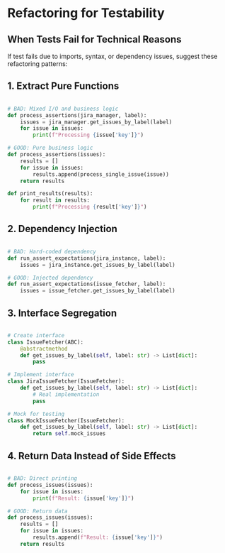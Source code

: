 # Refactoring for Testability

## When Tests Fail for Technical Reasons

If test fails due to imports, syntax, or dependency issues, suggest these refactoring patterns:

## 1. Extract Pure Functions

```python

# BAD: Mixed I/O and business logic
def process_assertions(jira_manager, label):
    issues = jira_manager.get_issues_by_label(label)
    for issue in issues:
        print(f"Processing {issue['key']}")

# GOOD: Pure business logic
def process_assertions(issues):
    results = []
    for issue in issues:
        results.append(process_single_issue(issue))
    return results

def print_results(results):
    for result in results:
        print(f"Processing {result['key']}")
```

## 2. Dependency Injection

```python

# BAD: Hard-coded dependency
def run_assert_expectations(jira_instance, label):
    issues = jira_instance.get_issues_by_label(label)

# GOOD: Injected dependency
def run_assert_expectations(issue_fetcher, label):
    issues = issue_fetcher.get_issues_by_label(label)
```

## 3. Interface Segregation

```python

# Create interface
class IssueFetcher(ABC):
    @abstractmethod
    def get_issues_by_label(self, label: str) -> List[dict]:
        pass

# Implement interface
class JiraIssueFetcher(IssueFetcher):
    def get_issues_by_label(self, label: str) -> List[dict]:
        # Real implementation
        pass

# Mock for testing
class MockIssueFetcher(IssueFetcher):
    def get_issues_by_label(self, label: str) -> List[dict]:
        return self.mock_issues
```

## 4. Return Data Instead of Side Effects

```python

# BAD: Direct printing
def process_issues(issues):
    for issue in issues:
        print(f"Result: {issue['key']}")

# GOOD: Return data
def process_issues(issues):
    results = []
    for issue in issues:
        results.append(f"Result: {issue['key']}")
    return results
```
